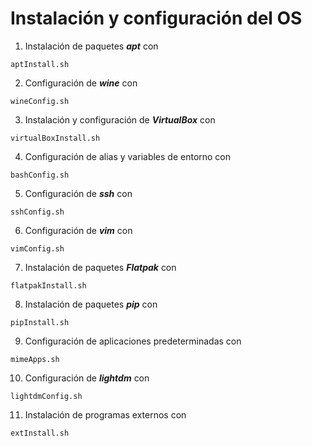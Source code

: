# Instalación y configuración del OS

1. Instalación de paquetes ***apt*** con
```
aptInstall.sh
```

2. Configuración de ***wine*** con
```
wineConfig.sh
```

3. Instalación y configuración de ***VirtualBox*** con
```
virtualBoxInstall.sh
```

4. Configuración de alias y variables de entorno con
```
bashConfig.sh
```

5. Configuración de ***ssh*** con
```
sshConfig.sh
```

6. Configuración de ***vim*** con
```
vimConfig.sh
```

7. Instalación de paquetes ***Flatpak*** con
```
flatpakInstall.sh
```

8. Instalación de paquetes ***pip*** con
```
pipInstall.sh
```

9. Configuración de aplicaciones predeterminadas con
```
mimeApps.sh
```

10. Configuración de ***lightdm*** con
```
lightdmConfig.sh
```
11. Instalación de programas externos con
```
extInstall.sh
```

